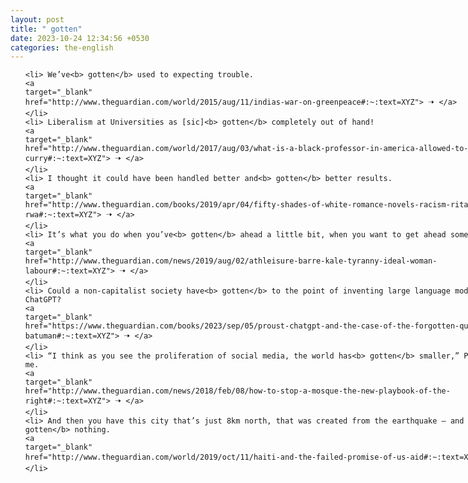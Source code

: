 ```yaml
---
layout: post
title: " gotten"
date: 2023-10-24 12:34:56 +0530
categories: the-english
---
```

<style>
    ol {
        width: 800px;
        margin: 0 auto;
    }
ol li {
    font-size: 18px;
    line-height: 1.5;
    padding-bottom: 8px;
}
</style>
<ol>

    <li> We’ve<b> gotten</b> used to expecting trouble.
    <a 
    target="_blank" 
    href="http://www.theguardian.com/world/2015/aug/11/indias-war-on-greenpeace#:~:text=XYZ"> 🠢 </a>
    </li>
    <li> Liberalism at Universities as [sic]<b> gotten</b> completely out of hand!
    <a 
    target="_blank" 
    href="http://www.theguardian.com/world/2017/aug/03/what-is-a-black-professor-in-america-allowed-to-say-tommy-j-curry#:~:text=XYZ"> 🠢 </a>
    </li>
    <li> I thought it could have been handled better and<b> gotten</b> better results.
    <a 
    target="_blank" 
    href="http://www.theguardian.com/books/2019/apr/04/fifty-shades-of-white-romance-novels-racism-ritas-rwa#:~:text=XYZ"> 🠢 </a>
    </li>
    <li> It’s what you do when you’ve<b> gotten</b> ahead a little bit, when you want to get ahead some more.
    <a 
    target="_blank" 
    href="http://www.theguardian.com/news/2019/aug/02/athleisure-barre-kale-tyranny-ideal-woman-labour#:~:text=XYZ"> 🠢 </a>
    </li>
    <li> Could a non-capitalist society have<b> gotten</b> to the point of inventing large language models like ChatGPT?
    <a 
    target="_blank" 
    href="https://www.theguardian.com/books/2023/sep/05/proust-chatgpt-and-the-case-of-the-forgotten-quote-elif-batuman#:~:text=XYZ"> 🠢 </a>
    </li>
    <li> “I think as you see the proliferation of social media, the world has<b> gotten</b> smaller,” Perez told me.
    <a 
    target="_blank" 
    href="http://www.theguardian.com/news/2018/feb/08/how-to-stop-a-mosque-the-new-playbook-of-the-right#:~:text=XYZ"> 🠢 </a>
    </li>
    <li> And then you have this city that’s just 8km north, that was created from the earthquake – and it’s<b> gotten</b> nothing.
    <a 
    target="_blank" 
    href="http://www.theguardian.com/world/2019/oct/11/haiti-and-the-failed-promise-of-us-aid#:~:text=XYZ"> 🠢 </a>
    </li>